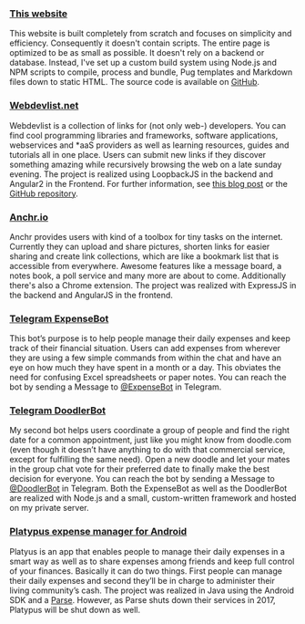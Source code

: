 ### [This website](https://ferdinand-muetsch.de)
This website is built completely from scratch and focuses on simplicity and efficiency. Consequently it doesn't contain scripts. The entire page is optimized to be as small as possible. It doesn't rely on a backend or database. Instead, I've set up a custom build system using Node.js and NPM scripts to compile, process and bundle, Pug templates and Markdown files down to static HTML. The source code is available on [GitHub](https://github.com/n1try/ferdinand-muetsch.de). 

### [Webdevlist.net](https://webdevlist.net)
Webdevlist is a collection of links for (not only web-) developers. You can find cool programming libraries and frameworks, software applications, webservices and *aaS providers as well as learning resources, guides and tutorials all in one place. Users can submit new links if they discover something amazing while recursively browsing the web on a late sunday evening. The project is realized using LoopbackJS in the backend and Angular2 in the Frontend. For further information, see [this blog post](#) or the [GitHub repository](https://github.com/n1try/webdevlist.net).

### [Anchr.io](https://anchr.io)
Anchr provides users with kind of a toolbox for tiny tasks on the internet. Currently they can upload and share pictures, shorten links for easier sharing and create link collections, which are like a bookmark list that is accessible from everywhere. Awesome features like a message board, a notes book, a poll service and many more are about to come. Additionally there's also a Chrome extension. The project was realized with ExpressJS in the backend and AngularJS in the frontend.

### [Telegram ExpenseBot](#)
This bot’s purpose is to help people manage their daily expenses and keep track of their financial situation. Users can add expenses from wherever they are using a few simple commands from within the chat and have an eye on how much they have spent in a month or a day. This obviates the need for confusing Excel spreadsheets or paper notes. You can reach the bot by sending a Message to [@ExpenseBot](https://telegram.me/ExpenseBot) in Telegram.

### [Telegram DoodlerBot](#)
My second bot helps users coordinate a group of people and find the right date for a common appointment, just like you might know from doodle.com (even though it doesn’t have anything to do with that commercial service, except for fulfilling the same need). Open a new doodle and let your mates in the group chat vote for their preferred date to finally make the best decision for everyone. You can reach the bot by sending a Message to [@DoodlerBot](https://telegram.me/DoodlerBot) in Telegram. Both the ExpenseBot as well as the DoodlerBot are realized with Node.js and a small, custom-written framework and hosted on my private server.

### [Platypus expense manager for Android](https://play.google.com/store/apps/details?id=eu.fstln.platypus)
Platyus is an app that enables people to manage their daily expenses in a smart way as well as to share expenses among friends and keep full control of your finances. Basically it can do two things. First people can manage their daily expenses and second they’ll be in charge to administer their living community’s cash. The project was realized in Java using the Android SDK and a [Parse](http://parse.com). However, as Parse shuts down their services in 2017, Platypus will be shut down as well.